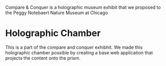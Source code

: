
Compare & Conquer is a holographic museum exhibit that we proposed to the Peggy Notebaert Nature Museum at Chicago
# Holographic Chamber
This is a part of the compare and conquer exhibhit. We made this holographic chamber possible by creating a base web application that projects the content onto the prism.
